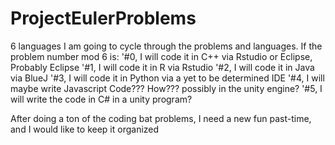 # ProjectEulerProblems
6 languages
I am going to cycle through the problems and languages.
If the problem number mod 6 is:
'#0, I will code it in C++ via Rstudio or Eclipse, Probably Eclipse
'#1, I will code it in R via Rstudio
'#2, I will code it in Java via BlueJ
'#3, I will code it in Python via a yet to be determined IDE
'#4, I will maybe write Javascript Code??? How??? possibly in the unity engine?
'#5, I will write the code in C# in a unity program?

After doing a ton of the coding bat problems, I need a new fun past-time, and I would like to keep it organized

